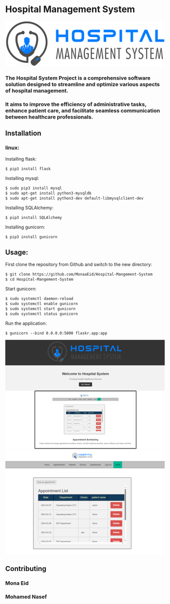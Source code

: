 # Hospital Management System

<a href="http://monaeid.tech/">
<img src="flaskr/static/images/hospital-logo.png" >
</a>

### The Hospital System Project is a comprehensive software solution designed to streamline and optimize various aspects of hospital management.
### It aims to improve the efficiency of administrative tasks, enhance patient care, and facilitate seamless communication between healthcare professionals.

## Installation

### linux:

Installing flask:

    $ pip3 install flask


Installing mysql:

    $ sudo pip3 install mysql
    $ sudo apt-get install python3-mysqldb
    $ sudo apt-get install python3-dev default-libmysqlclient-dev


Installing SQLAlchemy:

    $ pip3 install SQLAlchemy

Installing gunicorn:

    $ pip3 install gunicorn

## Usage:

First clone the repository from Github and switch to the new directory:

    $ git clone https://github.com/MonaaEid/Hospital-Mangement-System
    $ cd Hospital-Mangement-System

Start gunicorn:

    $ sudo systemctl daemon-reload
    $ sudo systemctl enable gunicorn
    $ sudo systemctl start gunicorn
    $ sudo systemctl status gunicorn

Run the application:

    $ gunicorn --bind 0.0.0.0:5000 flaskr.app:app


<img src="flaskr/static/images/index.png" >
<img src="flaskr/static/images/appointments.png" >

## Contributing
### Mona Eid
### Mohamed Nasef

